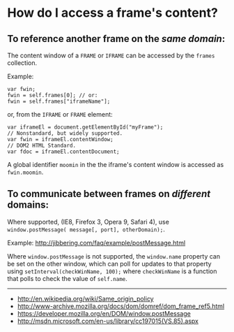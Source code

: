 How do I access a frame's content? 
==================================


To reference another frame on the _same domain_: 
------------------------------------------------

The content window of a `FRAME` or `IFRAME` can be 
accessed by the `frames` collection. 

Example: 

    var fwin; 
    fwin = self.frames[0]; // or: 
    fwin = self.frames["iframeName"]; 

or, from the `IFRAME` or `FRAME` element: 

    var iframeEl = document.getElementById("myFrame"); 
    // Nonstandard, but widely supported.
    var fwin = iframeEl.contentWindow; 
    // DOM2 HTML Standard. 
    var fdoc = iframeEl.contentDocument; 

A global identifier `moomin` in the the iframe's content window 
is accessed as `fwin.moomin`.


To communicate between frames on _different_ domains:
-----------------------------------------------------

Where supported, (IE8, Firefox 3, Opera 9, Safari 4), use 
`window.postMessage( message[, port], otherDomain);`. 

Example: <http://jibbering.com/faq/example/postMessage.html>

Where `window.postMessage` is not supported, the `window.name` property
can be set on the other window, which can poll for updates to that 
property using `setInterval(checkWinName, 100);` where `checkWinName` 
is a function that polls to check the value of 
`self.name`.

----

* <http://en.wikipedia.org/wiki/Same_origin_policy> 
* <http://www-archive.mozilla.org/docs/dom/domref/dom_frame_ref5.html> 
* <https://developer.mozilla.org/en/DOM/window.postMessage> 
* <http://msdn.microsoft.com/en-us/library/cc197015(VS.85).aspx> 
